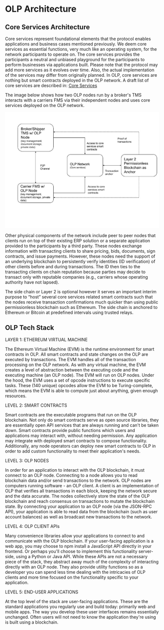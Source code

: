 # OLP Architecture

## Core Services Architecture

Core services represent foundational elements that the protocol enables applications and business cases mentioned previously. We deem core services as essential functions, very much like an operating system, for the network participants to operate on. The core services provides the participants a neutral and unbiased playground for the participants to perform businesses via applications built. 
Please note that the protocol may add more services as it evolves over time. Also, the actual implementation of the services may differ from originally planned. 
In OLP, core services are nothing but smart contracts deployed in the OLP network. A draft list of core services are described in:
[Core Services](overview/coreservices.md) 

The image below shows how two OLP nodes run by a broker's TMS interacts with a carriers FMS via their independent nodes and uses core services deployed on the OLP network. 


![Figure 4](olp_figure4.jpg)

Other physical components of the network include peer to peer nodes that clients run on top of their existing ERP solution or a separate application provided to the participants by a third party. These nodes exchange information with transacting clients to share pricing, bids, documents, sign contracts, and issue payments. However, these nodes need the support of an underlying blockchain to persistently verify identities (ID verification) of other clients before and during transactions. The ID then ties to the transacting clients on chain reputation because parties may decide to transact only with reputable companies (e.g., carriers whose operating authority have not lapsed). 
 
The side chain or Layer 2 is optional however it serves an important interim purpose to “host” several core services related smart contracts such that the nodes receive transaction confirmations much quicker than using public permissionless blockchain such as Ethereum. The side chain is anchored to Ethereum or Bitcoin at predefined intervals using trusted relays. 


## OLP Tech Stack

LAYER 1: ETHEREUM VIRTUAL MACHINE

The Ethereum Virtual Machine (EVM) is the runtime environment for smart contracts in OLP. All smart contracts and state changes on the OLP  are executed by transactions. The EVM handles all of the transaction processing on the OLP network.
As with any virtual machine, the EVM creates a level of abstraction between the executing code and the executing machine (an OLP node). The EVM will run on OLP nodes.
Under the hood, the EVM uses a set of opcode instructions to execute specific tasks. These (140 unique) opcodes allow the EVM to be Turing-complete, which means the EVM is able to compute just about anything, given enough resources.

LEVEL 2: SMART CONTRACTS

Smart contracts are the executable programs that run on the OLP blockchain.
Not only do smart contracts serve as open source libraries, they are essentially open API services that are always running and can't be taken down. Smart contracts provide public functions which users and applications  may interact with, without needing permission. Any application may integrate with deployed smart contracts to compose functionality. Additionally, any node operators can deploy new smart contracts to OLP in order to add custom functionality to meet their application's needs.

LEVEL 3: OLP NODES

In order for an application to interact with the OLP blockchain, it must connect to an OLP node. Connecting to a node allows you to read blockchain data and/or send transactions to the network.
OLP nodes are computers running software - an OLP client. A client is an implementation of OLP that verifies all transactions in each block, keeping the network secure and the data accurate. The nodes collectively store the state of the OLP blockchain and reach consensus on transactions to mutate the blockchain state.
By connecting your application to an OLP node (via the JSON-RPC API), your application is able to read data from the blockchain (such as user account balances) as well as broadcast new transactions to the network. 

LEVEL 4: OLP CLIENT APIs

Many convenience libraries allow your applications to connect to and communicate with the OLP blockchain.
If your user-facing application is a web app, you may choose to npm install a JavaScript API directly in your frontend. Or perhaps you'll choose to implement this functionality server-side, using a Python or Java API.
While these APIs are not a necessary piece of the stack, they abstract away much of the complexity of interacting directly with an OLP node. They also provide utility functions so as a developer you can spend less time dealing with the intricacies of OLP clients and more time focused on the functionality specific to your application.

LEVEL 5: END-USER APPLICATIONS

At the top level of the stack are user-facing applications. These are the standard applications you regularly use and build today: primarily web and mobile apps. The way you develop these user interfaces remains essentially unchanged. Often users will not need to know the application they're using is built using a blockchain.

